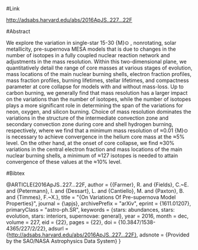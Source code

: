 #Link

http://adsabs.harvard.edu/abs/2016ApJS..227...22F

#Abstract

 We explore the variation in single-star 15-30 {M}⊙ , nonrotating, solar metallicity, pre-supernova MESA models that is due to changes in the number of isotopes in a fully coupled nuclear reaction network and adjustments in the mass resolution. Within this two-dimensional plane, we quantitatively detail the range of core masses at various stages of evolution, mass locations of the main nuclear burning shells, electron fraction profiles, mass fraction profiles, burning lifetimes, stellar lifetimes, and compactness parameter at core collapse for models with and without mass-loss. Up to carbon burning, we generally find that mass resolution has a larger impact on the variations than the number of isotopes, while the number of isotopes plays a more significant role in determining the span of the variations for neon, oxygen, and silicon burning. Choice of mass resolution dominates the variations in the structure of the intermediate convection zone and secondary convection zone during core and shell hydrogen burning, respectively, where we find that a minimum mass resolution of ≈0.01 {M}⊙ is necessary to achieve convergence in the helium core mass at the ≈5% level. On the other hand, at the onset of core collapse, we find ≈30% variations in the central electron fraction and mass locations of the main nuclear burning shells, a minimum of ≈127 isotopes is needed to attain convergence of these values at the ≈10% level. 

#Bibtex

@ARTICLE{2016ApJS..227...22F,
   author = {{Farmer}, R. and {Fields}, C.~E. and {Petermann}, I. and {Dessart}, L. and 
	{Cantiello}, M. and {Paxton}, B. and {Timmes}, F.~X.},
    title = "{On Variations Of Pre-supernova Model Properties}",
  journal = {\apjs},
archivePrefix = "arXiv",
   eprint = {1611.01207},
 primaryClass = "astro-ph.SR",
 keywords = {stars: abundances, stars: evolution, stars: interiors, supernovae: general},
     year = 2016,
    month = dec,
   volume = 227,
      eid = {22},
    pages = {22},
      doi = {10.3847/1538-4365/227/2/22},
   adsurl = {http://adsabs.harvard.edu/abs/2016ApJS..227...22F},
  adsnote = {Provided by the SAO/NASA Astrophysics Data System}
}




